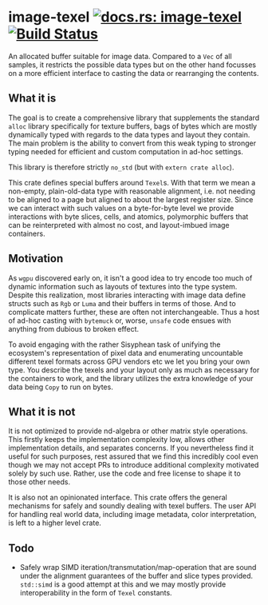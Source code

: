 # image-texel [![docs.rs: image-texel](https://docs.rs/image-texel/badge.svg)](https://docs.rs/image-texel) [![Build Status](https://github.com/image-rs/canvas/workflows/Rust%20CI/badge.svg)](https://github.com/image-rs/canvas/actions) 

An allocated buffer suitable for image data. Compared to a `Vec` of all
samples, it restricts the possible data types but on the other hand focusses on
a more efficient interface to casting the data or rearranging the contents.

## What it is

The goal is to create a comprehensive library that supplements the standard
`alloc` library specifically for texture buffers, bags of bytes which are
mostly dynamically typed with regards to the data types and layout they
contain. The main problem is the ability to convert from this weak typing to
stronger typing needed for efficient and custom computation in ad-hoc settings.

This library is therefore strictly `no_std` (but with `extern crate alloc`).

This crate defines special buffers around `Texel`s. With that term we mean a
non-empty, plain-old-data type with reasonable alignment, i.e. not needing to
be aligned to a page but aligned to about the largest register size. Since we
can interact with such values on a byte-for-byte level we provide interactions
with byte slices, cells, and atomics, polymorphic buffers that can be
reinterpreted with almost no cost, and layout-imbued image containers.

## Motivation

As `wgpu` discovered early on, it isn't a good idea to try encode too much of
dynamic information such as layouts of textures into the type system. Despite
this realization, most libraries interacting with image data define structs
such as `Rgb` or `Luma` and their buffers in terms of those. And to complicate
matters further, these are often not interchangeable. Thus a host of ad-hoc
casting with `bytemuck` or, worse, `unsafe` code ensues with anything from
dubious to broken effect.

To avoid engaging with the rather Sisyphean task of unifying the ecosystem's
representation of pixel data and enumerating uncountable different texel
formats across GPU vendors etc we let you bring your own type. You describe the
texels and your layout only as much as necessary for the containers to work,
and the library utilizes the extra knowledge of your data being `Copy` to run
on bytes.

## What it is not

It is not optimized to provide nd-algebra or other matrix style operations.
This firstly keeps the implementation complexity low, allows other
implementation details, and separates concerns. If you nevertheless find it
useful for such purposes, rest assured that we find this incredibly cool even
though we may not accept PRs to introduce additional complexity motivated
solely by such use. Rather, use the code and free license to shape it to those
other needs.

It is also not an opinionated interface. This crate offers the general
mechanisms for safely and soundly dealing with texel buffers. The user API for
handling real world data, including image metadata, color interpretation, is
left to a higher level crate.

## Todo

* Safely wrap SIMD iteration/transmutation/map-operation that are sound under
  the alignment guarantees of the buffer and slice types provided. `std::simd`
  is a good attempt at this and we may mostly provide interoperability in the
  form of `Texel` constants.
